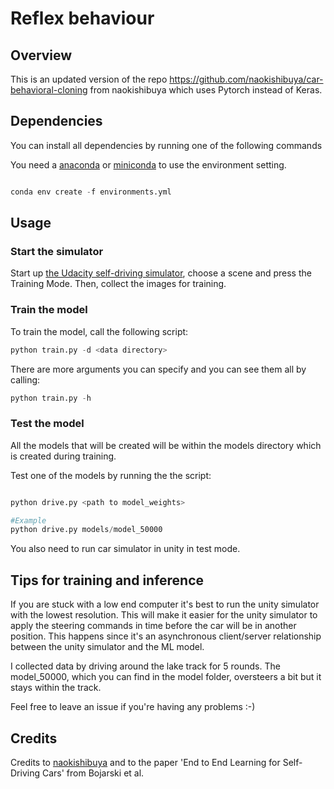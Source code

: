 # Reflex behaviour

## Overview

This is an updated version of the repo https://github.com/naokishibuya/car-behavioral-cloning from naokishibuya which uses Pytorch instead of Keras.

## Dependencies

You can install all dependencies by running one of the following commands

You need a [anaconda](https://www.continuum.io/downloads) or [miniconda](https://conda.io/miniconda.html) to use the environment setting.

```python

conda env create -f environments.yml

```

## Usage


### Start the simulator

Start up [the Udacity self-driving simulator](https://github.com/udacity/self-driving-car-sim), choose a scene and press the Training Mode.  Then, collect the images for training.

### Train the model

To train the model, call the following script:

```python
python train.py -d <data directory>
```
There are more arguments you can specify and you can see them all by calling:

```python
python train.py -h
```

### Test the model

All the models that will be created will be within the models directory which is created during training.

Test one of the models by running the the script:

```python

python drive.py <path to model_weights>

#Example
python drive.py models/model_50000

```

You also need to run car simulator in unity in test mode.

## Tips for training and inference
If you are stuck with a low end computer it's best to run the unity simulator with the lowest resolution. This will make it easier for the unity simulator to apply the steering commands in time before the car will be in another position. This happens since it's an asynchronous client/server relationship between the unity simulator and the ML model.

I collected data by driving around the lake track for 5 rounds. The model_50000, which you can find in the model folder, oversteers a bit but it stays within the track.

Feel free to leave an issue if you're having any problems :-)

## Credits

Credits to [naokishibuya](https://github.com/naokishibuya) and to the paper 'End to End Learning for Self-Driving Cars' from Bojarski et al.
